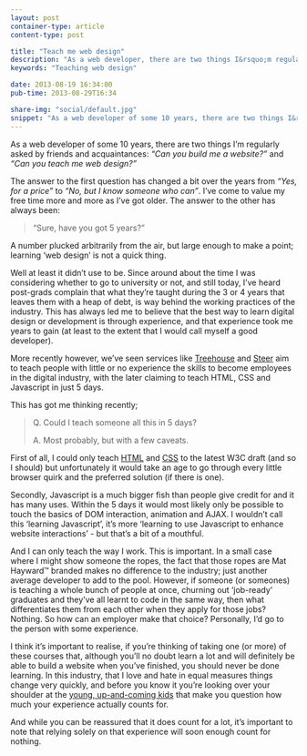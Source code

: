 ```yaml
---
layout: post
container-type: article
content-type: post

title: "Teach me web design"
description: "As a web developer, there are two things I&rsquo;m regularly asked by friends and acquaintances."
keywords: "Teaching web design"

date: 2013-08-19 16:34:00
pub-time: 2013-08-29T16:34

share-img: "social/default.jpg"
snippet: "As a web developer of some 10 years, there are two things I&rsquo;m regularly asked by friends and acquaintances: <em>&ldquo;Can you build me a website?&rdquo;</em> and <em>&ldquo;Can you teach me web design?&rdquo;</em>"
---
```


As a web developer of some 10 years, there are two things I&rsquo;m regularly asked by friends and acquaintances: <em>&ldquo;Can you build me a website?&rdquo;</em> and <em>&ldquo;Can you teach me web design?&rdquo;</em>

The answer to the first question has changed a bit over the years from <em>&ldquo;Yes, for a price&rdquo;</em> to <em>&ldquo;No, but I know someone who can&rdquo;</em>. I&rsquo;ve come to value my free time more and more as I&rsquo;ve got older. The answer to the other has always been:

> &ldquo;Sure, have you got 5 years?&rdquo;

A number plucked arbitrarily from the air, but large enough to make a point; learning &lsquo;web design&rsquo; is not a quick thing.

Well at least it didn&rsquo;t use to be. Since around about the time I was considering whether to go to university or not, and still today, I&rsquo;ve heard post-grads complain that what they&rsquo;re taught during the 3 or 4 years that leaves them with a heap of debt, is way behind the working practices of the industry. This has always led me to believe that the best way to learn digital design or development is through experience, and that experience took me years to gain (at least to the extent that I would call myself a good developer).

More recently however, we&rsquo;ve seen services like [Treehouse](http://teamtreehouse.com/) and [Steer](https://www.steer.me/) aim to teach people with little or no experience the skills to become employees in the digital industry, with the later claiming to teach HTML, CSS and Javascript in just 5 days.

This has got me thinking recently;

> Q. Could I teach someone all this in 5 days?
>
> A. Most probably, but with a few caveats.

First of all, I could only teach [HTML](http://www.w3.org/html/wg/drafts/html/master/) and [CSS](http://www.w3.org/TR/CSS/) to the latest W3C draft (and so I should) but unfortunately it would take an age to go through every little browser quirk and the preferred solution (if there is one).

Secondly, Javascript is a much bigger fish than people give credit for and it has many uses. Within the 5 days it would most likely only be possible to touch the basics of DOM interaction, animation and AJAX. I wouldn&rsquo;t call this &lsquo;learning Javascript&rsquo;, it&rsquo;s more &lsquo;learning to use Javascript to enhance website interactions&rsquo; - but that&rsquo;s a bit of a mouthful.

And I can only teach the way I work. This is important. In a small case where I might show someone the ropes, the fact that those ropes are Mat Hayward&trade; branded makes no difference to the industry; just another average developer to add to the pool. However, if someone (or someones) is teaching a whole bunch of people at once, churning out &lsquo;job-ready&rsquo; graduates and they&rsquo;ve all learnt to code in the same way, then what differentiates them from each other when they apply for those jobs? Nothing. So how can an employer make that choice? Personally, I&rsquo;d go to the person with some experience.

I think it&rsquo;s important to realise, if you&rsquo;re thinking of taking one (or more) of these courses that, although you&rsquo;ll no doubt learn a lot and will definitely be able to build a website when you&rsquo;ve finished, you should never be done learning. In this industry, that I love and hate in equal measures things change very quickly, and before you know it you&rsquo;re looking over your shoulder at the [young, up-and-coming kids](http://www.robinrendle.com) that make you question how much your experience actually counts for.

And while you can be reassured that it does count for a lot, it&rsquo;s important to note that relying solely on that experience will soon enough count for nothing.